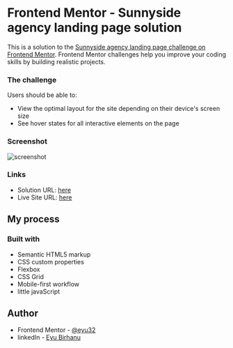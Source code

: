 # Frontend Mentor - Sunnyside agency landing page solution

This is a solution to the [Sunnyside agency landing page challenge on Frontend Mentor](https://www.frontendmentor.io/challenges/sunnyside-agency-landing-page-7yVs3B6ef). Frontend Mentor challenges help you improve your coding skills by building realistic projects.


### The challenge

Users should be able to:

- View the optimal layout for the site depending on their device's screen size
- See hover states for all interactive elements on the page

### Screenshot

![screenshot](images/screencapture.png.jpg)


### Links

- Solution URL: [here]([url](https://github.com/Eyu32/Frontend-mentor-chalanges_Master/tree/sunnyside-agency-landing-page-main))
- Live Site URL: [here]([url](https://sunnyside-agency-landing-page-eyu.netlify.app/))

## My process

### Built with

- Semantic HTML5 markup
- CSS custom properties
- Flexbox
- CSS Grid
- Mobile-first workflow
- little javaScript


## Author

- Frontend Mentor - [@eyu32](https://www.frontendmentor.io/profile/Eyu32)
- linkedIn - [Eyu Birhanu](https://www.linkedin.com/in/eyu-birhanu/)


